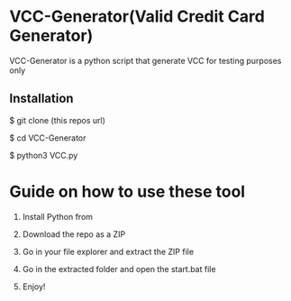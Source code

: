 # VCC-Generator(Valid Credit Card Generator)  
VCC-Generator is a python script that generate VCC for testing purposes only<br>       
   
  
<h2>Installation</h2> 
   
<p>$ git clone (this repos url)</p>   
<p>$ cd VCC-Generator</p>    
<p>$ python3 VCC.py</p>      
    
# Guide on how to use these tool     
  
1. Install Python from 
   
2. Download the repo as a ZIP      
  
3. Go in your file explorer and extract the ZIP file      
      
4. Go in the extracted folder and open the start.bat file   
   
5. Enjoy!